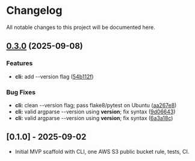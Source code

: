 # Changelog

All notable changes to this project will be documented here.

## [0.3.0](https://github.com/DipesThapa/cloudguard/compare/v0.2.2...v0.3.0) (2025-09-08)


### Features

* **cli:** add --version flag ([54b112f](https://github.com/DipesThapa/cloudguard/commit/54b112f2a75492dbd5c4a5e285a87c10cc46bf9f))


### Bug Fixes

* **cli:** clean --version flag; pass flake8/pytest on Ubuntu ([aa267e8](https://github.com/DipesThapa/cloudguard/commit/aa267e8df5a2f0b8fa6220e036dbce9151cada97))
* **cli:** valid argparse --version using __version__; fix syntax ([9d06643](https://github.com/DipesThapa/cloudguard/commit/9d06643480b250bbbd5c5ad3c22cf6a473a10b27))
* **cli:** valid argparse --version using __version__; fix syntax ([6a3a18c](https://github.com/DipesThapa/cloudguard/commit/6a3a18c9ceca5f24c1914cf00e7ea3a2258cd3b2))

## [0.1.0] - 2025-09-02
- Initial MVP scaffold with CLI, one AWS S3 public bucket rule, tests, CI.
